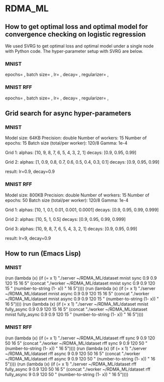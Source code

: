 # RDMA_ML
## How to get optimal loss and optimal model for convergence checking on logistic regression
We used SVRG to get optimal loss and optimal model under a single node with Python code.
The hyper-parameter setup with SVRG are below.
### MNIST
epochs= , batch size= , lr= , decay= , regularizer= ,

### MNIST RFF
epochs= , batch size= , lr= , decay= , regularizer= ,

## Grid search for async hyper-parameters
### MNIST
Model size: 64KB
Precision: double
Number of workers: 15
Number of epochs: 15
Batch size (total/per worker): 120/8 
Gamma: 1e-4

Grid 1:
alphas: [10, 9, 8, 7, 6, 5, 4, 3, 2, 1]
decays: [0.9, 0.95, 0.99]

Grid 2:
alphas: [1, 0.9, 0.8, 0.7, 0.6, 0.5, 0.4, 0.3, 0.1]
decays: [0.9, 0.95, 0.99]

result: lr=0.9, decay=0.9

### MNIST RFF
Model size: 800KB
Precision: double
Number of workers: 15
Number of epochs: 50
Batch size (total/per worker): 120/8 
Gamma: 1e-4

Grid 1: 
alphas: [10, 1, 0.1, 0.01, 0.001, 0.0001]
decays: [0.9, 0.95, 0.99, 0.999]

Grid 2: 
alphas: [10, 5, 1, 0.5]
decays: [0.9, 0.95, 0.99, 0.999]

Grid 3: 
alphas: [10, 9, 8, 7, 6, 5, 4, 3, 2, 1]
decays: [0.9, 0.95, 0.99]

result: lr=9, decay=0.9

## How to run (Emacs Lisp)
### MNIST
(run (lambda (x) (if (= x 1) "./server ~/RDMA_ML/dataset mnist sync 0.9 0.9 120 15 16 5" (concat "./worker ~/RDMA_ML/dataset mnist sync 0.9 0.9 120 15 " (number-to-string (1- x)) " 16 5"))))
(run (lambda (x) (if (= x 1) "./server ~/RDMA_ML/dataset mnist async 0.9 0.9 120 15 16 5" (concat "./worker ~/RDMA_ML/dataset mnist async 0.9 0.9 120 15 " (number-to-string (1- x)) " 16 5"))))
(run (lambda (x) (if (= x 1) "./server ~/RDMA_ML/dataset mnist fully_async 0.9 0.9 120 15 16 5" (concat "./worker ~/RDMA_ML/dataset mnist fully_async 0.9 0.9 120 15 " (number-to-string (1- x)) " 16 5"))))
### MNIST RFF
(run (lambda (x) (if (= x 1) "./server ~/RDMA_ML/dataset rff sync 9 0.9 120 50 16 5" (concat "./worker ~/RDMA_ML/dataset rff sync 9 0.9 120 50 " (number-to-string (1- x)) " 16 5"))))
(run (lambda (x) (if (= x 1) "./server ~/RDMA_ML/dataset rff async 9 0.9 120 50 16 5" (concat "./worker ~/RDMA_ML/dataset rff async 9 0.9 120 50 " (number-to-string (1- x)) " 16 5"))))
(run (lambda (x) (if (= x 1) "./server ~/RDMA_ML/dataset rff fully_async 9 0.9 120 50 16 5" (concat "./worker ~/RDMA_ML/dataset rff fully_async 9 0.9 120 50 " (number-to-string (1- x)) " 16 5"))))
